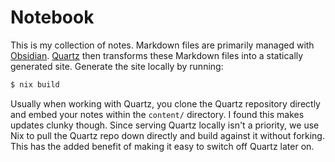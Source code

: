 # Notebook

This is my collection of notes. Markdown files are primarily managed with
[Obsidian](https://obsidian.md/). [Quartz](https://quartz.jzhao.xyz/) then
transforms these Markdown files into a statically generated site. Generate the
site locally by running:
```bash
$ nix build
```

Usually when working with Quartz, you clone the Quartz repository directly and
embed your notes within the `content/` directory. I found this makes updates
clunky though. Since serving Quartz locally isn't a priority, we use Nix to
pull the Quartz repo down directly and build against it without forking. This
has the added benefit of making it easy to switch off Quartz later on.
